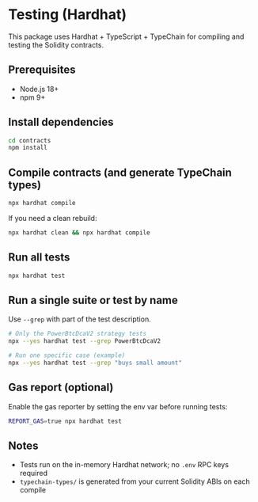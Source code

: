 # Testing (Hardhat)

This package uses Hardhat + TypeScript + TypeChain for compiling and testing the Solidity contracts.

## Prerequisites

- Node.js 18+
- npm 9+

## Install dependencies

```bash
cd contracts
npm install
```

## Compile contracts (and generate TypeChain types)

```bash
npx hardhat compile
```

If you need a clean rebuild:

```bash
npx hardhat clean && npx hardhat compile
```

## Run all tests

```bash
npx hardhat test
```

## Run a single suite or test by name

Use `--grep` with part of the test description.

```bash
# Only the PowerBtcDcaV2 strategy tests
npx --yes hardhat test --grep PowerBtcDcaV2

# Run one specific case (example)
npx --yes hardhat test --grep "buys small amount"
```

## Gas report (optional)

Enable the gas reporter by setting the env var before running tests:

```bash
REPORT_GAS=true npx hardhat test
```

## Notes

- Tests run on the in-memory Hardhat network; no `.env` RPC keys required
- `typechain-types/` is generated from your current Solidity ABIs on each compile
